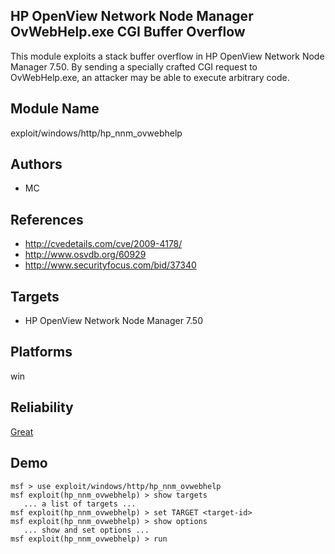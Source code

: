 ## HP OpenView Network Node Manager OvWebHelp.exe CGI Buffer Overflow

This module exploits a stack buffer overflow in HP OpenView 
Network Node Manager 7.50. By sending a specially crafted 
CGI request to OvWebHelp.exe, an attacker may be able to 
execute arbitrary code.


## Module Name
exploit/windows/http/hp_nnm_ovwebhelp

## Authors
* MC


## References
* http://cvedetails.com/cve/2009-4178/
* http://www.osvdb.org/60929
* http://www.securityfocus.com/bid/37340



## Targets
* HP OpenView Network Node Manager 7.50


## Platforms
win

## Reliability
[Great](https://github.com/rapid7/metasploit-framework/wiki/Exploit-Ranking)

## Demo

```
msf > use exploit/windows/http/hp_nnm_ovwebhelp
msf exploit(hp_nnm_ovwebhelp) > show targets
   ... a list of targets ...
msf exploit(hp_nnm_ovwebhelp) > set TARGET <target-id>
msf exploit(hp_nnm_ovwebhelp) > show options
   ... show and set options ...
msf exploit(hp_nnm_ovwebhelp) > run
```
    
    